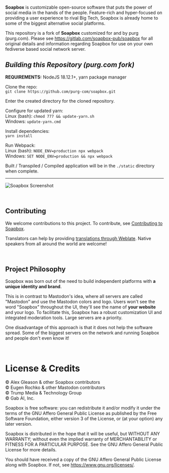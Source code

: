 **Soapbox** is customizable open-source software that puts the power of social media in the hands of the people. Feature-rich and hyper-focused on providing a user experience to rival Big Tech, Soapbox is already home to some of the biggest alternative social platforms.

This repository is a fork of **Soapbox** customized for and by purg (purg.com).  Please see https://gitlab.com/soapbox-pub/soapbox for all original details and information regarding Soapbox for use on your own fediverse based social network server.

## _Building this Repository (purg.com fork)_
**REQUIREMENTS:** NodeJS 18.12.1+, yarn package manager  

Clone the repo:  
```git clone https://github.com/purg-com/soapbox.git```

Enter the created directory for the cloned repository.  

Configure for updated yarn:    
Linux (bash): ```chmod 777 && update-yarn.sh```  
Windows: ```update-yarn.cmd```

Install dependencies:  
```yarn install```

Run Webpack:  
Linux (bash): ```NODE_ENV=production npx webpack```  
Windows: ```SET NODE_ENV=production && npx webpack```  

Built / Transpiled / Compiled application will be in the ```./static``` directory when complete.

---

![Soapbox Screenshot](soapbox-screenshot.png)

<br>

## Contributing

We welcome contributions to this project.  To contribute, see [Contributing to Soapbox](docs/contributing.md).

Translators can help by providing [translations through Weblate](https://hosted.weblate.org/projects/soapbox-pub/soapbox/).  Native speakers from all around the world are welcome!

<br>

## Project Philosophy

Soapbox was born out of the need to build independent platforms with **a unique identity and brand**.

This is in contrast to Mastodon's idea, where all servers are called "Mastodon" and use the Mastodon colors and logo. Users won't see the word "Soapbox" throughout the UI, they'll see the name of **your website** and your logo. To facilitate this, Soapbox has a robust customization UI and integrated moderation tools. Large servers are a priority.

One disadvantage of this approach is that it does not help the software spread. Some of the biggest servers on the network and running Soapbox and people don't even know it!

<br>

# License & Credits

© Alex Gleason & other Soapbox contributors  
© Eugen Rochko & other Mastodon contributors  
© Trump Media & Technology Group  
© Gab AI, Inc.  

Soapbox is free software: you can redistribute it and/or modify
it under the terms of the GNU Affero General Public License as published by
the Free Software Foundation, either version 3 of the License, or
(at your option) any later version.

Soapbox is distributed in the hope that it will be useful,
but WITHOUT ANY WARRANTY; without even the implied warranty of
MERCHANTABILITY or FITNESS FOR A PARTICULAR PURPOSE. See the
GNU Affero General Public License for more details.

You should have received a copy of the GNU Affero General Public License
along with Soapbox. If not, see <https://www.gnu.org/licenses/>.
